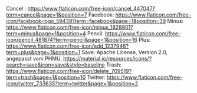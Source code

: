 Cancel : https://www.flaticon.com/free-icon/cancel_447047?term=cancel&page=1&position=7
Facebook: https://www.flaticon.com/free-icon/facebook-logo_59439?term=facebook&page=1&position=39
Minus: https://www.flaticon.com/free-icon/minus_1828901?term=minus&page=1&position=4
Pencil: https://www.flaticon.com/free-icon/pencil_481874?term=pencil&page=1&position=16
Plus: https://www.flaticon.com/free-icon/add_1237946?term=plus&page=1&position=1
Save: Apache License, Version 2.0, angepasst vom PHMU, https://material.io/resources/icons/?search=save&icon=save&style=baseline
Trash: https://www.flaticon.com/free-icon/delete_709519?term=trash&page=1&position=10
Twitter: https://www.flaticon.com/free-icon/twitter_733635?term=twitter&page=1&position=2

